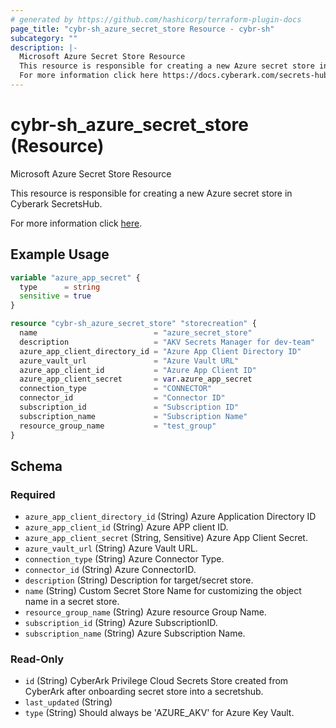 ```yaml
---
# generated by https://github.com/hashicorp/terraform-plugin-docs
page_title: "cybr-sh_azure_secret_store Resource - cybr-sh"
subcategory: ""
description: |-
  Microsoft Azure Secret Store Resource
  This resource is responsible for creating a new Azure secret store in Cyberark SecretsHub.
  For more information click here https://docs.cyberark.com/secrets-hub-privilege-cloud/Latest/en/Content/Developer/sh-create-azure-store.htm?tocpath=Developer%7CTutorials%7CCreate%20an%20Azure%20secret%20store%20-%20tutorial%7C_____0.
---
```


# cybr-sh_azure_secret_store (Resource)

Microsoft Azure Secret Store Resource

This resource is responsible for creating a new Azure secret store in Cyberark SecretsHub.

For more information click [here](https://docs.cyberark.com/secrets-hub-privilege-cloud/Latest/en/Content/Developer/sh-create-azure-store.htm?tocpath=Developer%7CTutorials%7CCreate%20an%20Azure%20secret%20store%20-%20tutorial%7C_____0).

## Example Usage

```terraform
variable "azure_app_secret" {
  type      = string
  sensitive = true
}

resource "cybr-sh_azure_secret_store" "storecreation" {
  name                          = "azure_secret_store"
  description                   = "AKV Secrets Manager for dev-team"
  azure_app_client_directory_id = "Azure App Client Directory ID"
  azure_vault_url               = "Azure Vault URL"
  azure_app_client_id           = "Azure App Client ID"
  azure_app_client_secret       = var.azure_app_secret
  connection_type               = "CONNECTOR"
  connector_id                  = "Connector ID"
  subscription_id               = "Subscription ID"
  subscription_name             = "Subscription Name"
  resource_group_name           = "test_group"
}
```

<!-- schema generated by tfplugindocs -->
## Schema

### Required

- `azure_app_client_directory_id` (String) Azure Application Directory ID
- `azure_app_client_id` (String) Azure APP client ID.
- `azure_app_client_secret` (String, Sensitive) Azure App Client Secret.
- `azure_vault_url` (String) Azure Vault URL.
- `connection_type` (String) Azure Connector Type.
- `connector_id` (String) Azure ConnectorID.
- `description` (String) Description for target/secret store.
- `name` (String) Custom Secret Store Name for customizing the object name in a secret store.
- `resource_group_name` (String) Azure resource Group Name.
- `subscription_id` (String) Azure SubscriptionID.
- `subscription_name` (String) Azure Subscription Name.

### Read-Only

- `id` (String) CyberArk Privilege Cloud Secrets Store created from CyberArk after onboarding secret store into a secretshub.
- `last_updated` (String)
- `type` (String) Should always be 'AZURE_AKV' for Azure Key Vault.
